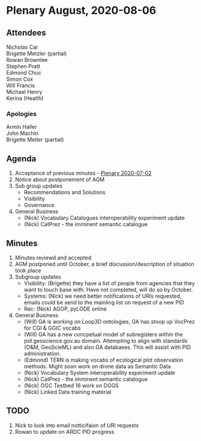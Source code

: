 # Plenary August, 2020-08-06

## Attendees
Nicholas Car  
Brigette Metzler (partial)  
Rowan Brownlee  
Stephen Pratt  
Edmond Chuc  
Simon Cox  
Will Francis  
Michael Henry  
Kerina (Health)

### Apologies
Armin Haller  
John Machin  
Brigette Metler (partial)

## Agenda

1.  Acceptance of previous minutes - [Plenary 2020-07-02](https://github.com/AGLDWG/meeting-minutes/blob/master/plenary-2020-07-02.md)
2.  Notice about postponement of AGM  
3.	Sub group updates  
    * Recommendations and Solutions  
    * Visibility  
    * Governance  
4.	General Business  
    * (Nick) Vocabulary Catalogues interoperability experiment update
    * (Nick) CatPrez - the imminent semantic catalogue


## Minutes

1. Minutes reviewd and accepted
2. AGM postponed until October, a brief discussion/description of situation took place
3. Subgroup updates
    * Visibility: (Brigette) they have a list of people from agencies that they want to touch base with. Have not completed, will do so by October.
    * Systems: (Nick) we need better notifications of URIs requested, emails could be send to the mainling list on request of a new PID
    * Rec: (Nick) AGOP, pyLODE online
4. General Business
    * (Will) GA is working on Loop3D ontologies, GA has stoop up VocPrez for CGI & GGIC vocabs
    * (Will) GA has a new concpetual model of subregisters within the pid.geoscience.gov.au domain. Attempting to align with standards (O&M, GeoScieML) and also GA databases. This will assist with PID administration.
    * (Edmond) TERN is making vocabs of ecological plot observation methods. Might soon work on drone data as Semantic Data
    * (Nick) Vocabulary System interoperability experiment update
    * (Nick) CatPrez - the imminent semantic catalogue
    * (Nick) OGC Testbed 16 work on DGGS
    * (Nick) Linked Data training material
    
 
    
## TODO 
1. Nick to look into email notticifaion of URI requests
2. Rowan to update on ARDC PID progress
